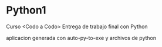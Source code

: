 # Python1
Curso &lt;Codo a Codo> Entrega de trabajo final con Python


aplicacion generada con auto-py-to-exe
y archivos de python
